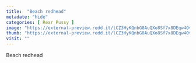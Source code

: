```yaml
---
title:  "Beach redhead"
metadate: "hide"
categories: [ Rear Pussy ]
image: "https://external-preview.redd.it/lCZ3HyKQnbG8AuQXo8Sf7x8DEqw4OvlTHjA2zCVTciE.png?auto=webp&s=96c1a13db49d0008da672efb6578b1b386064ea7"
thumb: "https://external-preview.redd.it/lCZ3HyKQnbG8AuQXo8Sf7x8DEqw4OvlTHjA2zCVTciE.png?width=640&crop=smart&auto=webp&s=2fc93dd12eccd6f8061e15510997e68bbb1c46e0"
visit: ""
---
```

Beach redhead
